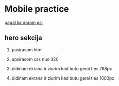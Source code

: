 # Mobile practice

[pagal ka darom psl](https://html5up.net/photon)

## hero sekcija

1. pasirasom html

1. apsirasom css nuo 320

1. didinam ekrana ir ziurim kad butu gerai ties 768px

1. didinam ekrana ir ziurim kad butu gerai ties 1000px
